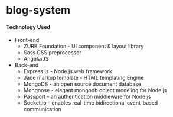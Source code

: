 blog-system
===========

#### Technology Used
* Front-end
  * ZURB Foundation - UI component & layout library
  * Sass CSS preprocessor
  * AngularJS
* Back-end
  * Express.js - Node.js web framework
  * Jade markup template - HTML templating Engine
  * MongoDB - an open source document database
  * Mongoose - elegant mongodb object modeling for Node.js
  * Passport - an authentication middleware for Node.js
  * Socket.io - enables real-time bidirectional event-based communication
